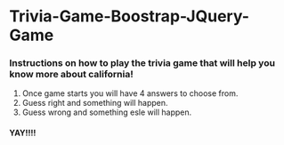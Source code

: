 # Trivia-Game-Boostrap-JQuery-Game
### Instructions on how to play the trivia game that will help you know more about california! 
1. Once game starts you will have 4 answers to choose from. 
1. Guess right and something will happen.
1. Guess wrong and something esle will happen. 
#### YAY!!!!
